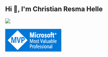 ## Hi 👋, I'm Christian Resma Helle

![](https://github-readme-stats-2ynzubatk-christianhelle.vercel.app/api?username=christianhelle&show_icons=true&locale=en&count_private=true)

[![](https://github.com/christianhelle/christianhelle/raw/main/MVP_Badge_Horizontal_Preferred_Blue3005_RGB.jpg)](https://mvp.microsoft.com/en-us/PublicProfile/5004822)
